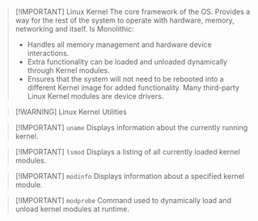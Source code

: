 > [!IMPORTANT] Linux Kernel
> The core framework of the OS.
> Provides a way for the rest of the system to operate with hardware, memory, networking and itself.
> Is Monolithic:
> 	- Handles all memory management and hardware device interactions.
> 	- Extra functionality can be loaded and unloaded dynamically through Kernel modules.
> 	- Ensures that the system will not need to be rebooted into a different Kernel image for added functionality.
> Many third-party Linux Kernel modules are device drivers.


> [!WARNING] Linux Kernel Utilities

> [!IMPORTANT] `uname`
> Displays information about the currently running kernel.


> [!IMPORTANT] `lsmod`
> Displays a listing of all currently loaded kernel modules.


> [!IMPORTANT] `modinfo`
> Displays information about a specified kernel module.


> [!IMPORTANT] `modprobe`
> Command used to dynamically load and unload kernel modules at runtime.






